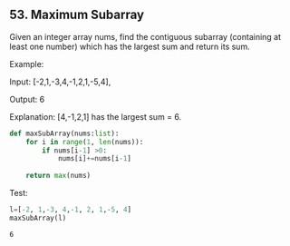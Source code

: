 
## 53. Maximum Subarray

Given an integer array nums, find the contiguous subarray (containing at least one number) which has the largest sum and return its sum.

Example:

Input: [-2,1,-3,4,-1,2,1,-5,4],

Output: 6

Explanation: [4,-1,2,1] has the largest sum = 6.


```python
def maxSubArray(nums:list):
    for i in range(1, len(nums)):
        if nums[i-1] >0: 
            nums[i]+=nums[i-1]
        
    return max(nums)
```

Test:


```python
l=[-2, 1,-3, 4,-1, 2, 1,-5, 4]
maxSubArray(l)
```




    6


